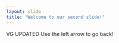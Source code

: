 ```yaml
---
layout: slide
title: "Welcome to our second slide!"
---
```

VG UPDATED
Use the left arrow to go back!
